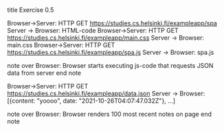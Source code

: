 title Exercise 0.5

Browser->Server: HTTP GET https://studies.cs.helsinki.fi/exampleapp/spa
Server -> Browser: HTML-code
Browser->Server: HTTP GET https://studies.cs.helsinki.fi/exampleapp/main.css
Server -> Browser: main.css
Browser->Server: HTTP GET https://studies.cs.helsinki.fi/exampleapp/spa.js
Server -> Browser: spa.js

note over Browser:
Browser starts executing js-code that requests JSON data from server
end note

Browser->Server: HTTP GET https://studies.cs.helsinki.fi/exampleapp/data.json
Server -> Browser: [{content: "yoooo", date: "2021-10-26T04:07:47.032Z"}, ...]

note over Browser:
Browser renders 100 most recent notes on page
end note


